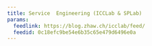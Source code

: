 ```yaml
---
title: Service  Engineering (ICCLab & SPLab)
params:
  feedlink: https://blog.zhaw.ch/icclab/feed/
  feedid: 0c18efc9be54e6b35c65e479d6496e0a
---
```

